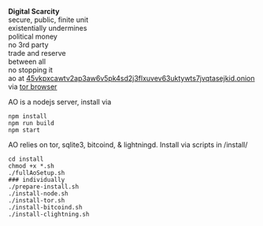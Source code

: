 **Digital Scarcity**  
secure, public, finite unit  
existentially undermines  
political money  
no 3rd party  
trade and reserve  
between all  
no stopping it  
ao at [45vkpxcawtv2ap3aw6v5pk4sd2j3flxuvev63uktywts7jvqtasejkid.onion](http://45vkpxcawtv2ap3aw6v5pk4sd2j3flxuvev63uktywts7jvqtasejkid.onion)  
via [tor browser](https://www.torproject.org/download/)


AO is a nodejs server, install via

    npm install
    npm run build
    npm start

AO relies on tor, sqlite3, bitcoind, & lightningd. Install via scripts in /install/

    cd install
    chmod +x *.sh
    ./fullAoSetup.sh
    ### individually
    ./prepare-install.sh
    ./install-node.sh
    ./install-tor.sh
    ./install-bitcoind.sh
    ./install-clightning.sh
